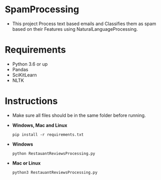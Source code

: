 # SpamProcessing
- This project Process text based emails and Classifies them as spam based on their Features using NaturalLanguageProcessing.

# Requirements
- Python 3.6 or up
- Pandas
- SciKitLearn
- NLTK
 
# Instructions
- Make sure all files should be in the same folder before running.

- **Windows, Mac and Linux**
  ``` 
  pip install -r requirements.txt
  ```
- **Windows**
  ```
  python RestauantReviewsProcessing.py
  ```
- **Mac or Linux**
  ```
  python3 RestauantReviewsProcessing.py
  ```
